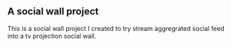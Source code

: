 ## A social wall project

This is a social wall project I created to try stream aggregrated social feed into a tv projection social wall.
